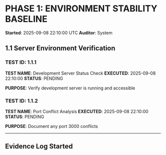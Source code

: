 # PHASE 1: ENVIRONMENT STABILITY BASELINE
**Started**: 2025-09-08 22:10:00 UTC
**Auditor**: System

## 1.1 Server Environment Verification

### TEST ID: 1.1.1
**TEST NAME**: Development Server Status Check
**EXECUTED**: 2025-09-08 22:10:00
**STATUS**: PENDING

**PURPOSE**: Verify development server is running and accessible

### TEST ID: 1.1.2
**TEST NAME**: Port Conflict Analysis
**EXECUTED**: 2025-09-08 22:10:00
**STATUS**: PENDING

**PURPOSE**: Document any port 3000 conflicts

---

## Evidence Log Started